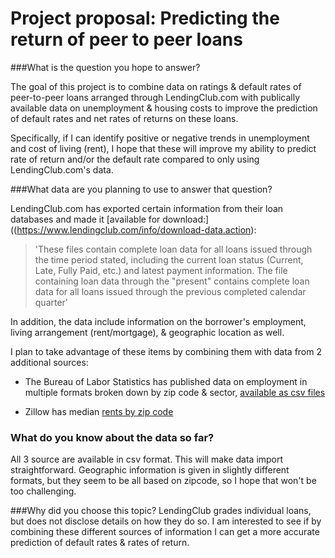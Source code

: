 Project proposal: Predicting the return of peer to peer loans
=======
###What is the question you hope to answer?

The goal of this project is to combine data on ratings & default rates of peer-to-peer loans arranged through LendingClub.com with publically available data on unemployment & housing costs to improve the prediction of default rates and net rates of returns on these loans. 

Specifically, if I can identify positive or negative trends in unemployment and cost of living (rent), I hope that these will improve my ability to predict rate of return and/or the default rate compared to only using LendingClub.com's data.


###What data are you planning to use to answer that question?

LendingClub.com has exported certain information from their loan databases and made it [available for download:]((https://www.lendingclub.com/info/download-data.action):

   > 'These files contain complete loan data for all loans issued through the time period stated, including the current loan status (Current, Late, Fully Paid, etc.) and latest payment information. The file containing loan data through the "present" contains complete loan data for all loans issued through the previous completed calendar quarter'

In addition, the data include information on the borrower's employment, living arrangement (rent/mortgage), & geographic location as well. 

I plan to take advantage of these items by combining them with data from 2 additional sources:
 
- The Bureau of Labor Statistics has published data on employment in multiple formats broken down by zip code & sector, [available as csv files](http://download.bls.gov/pub/time.series/overview.txt)

- Zillow has median [rents by zip code](http://www.zillow.com/research/data/#rental-data)
	
### What do you know about the data so far?
All 3 source are available in csv format. This will make data import straightforward. Geographic information is given in slightly different formats, but they seem to be all based on zipcode, so I hope that won't be too challenging.

###Why did you choose this topic?
LendingClub grades individual loans, but does not disclose details on how they do so. I am interested to see if by combining these different sources of information I can get a more accurate prediction of default rates & rates of return.
	

